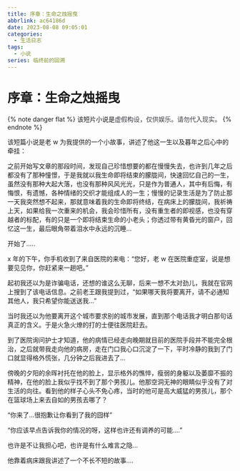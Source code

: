 ```yaml
---
title: 序章：生命之烛摇曳
abbrlink: ac64186d
date: 2023-08-08 09:05:01
categories:
  - 生活日志
tags:
  - 小说
series: 临终前的回溯
---
```


# 序章：生命之烛摇曳

{% note danger flat %}
该短片小说是<font style="color:rgb(60, 60, 67);">虚假构设，仅供娱乐。请勿代入现实。</font>
{% endnote %}

该短篇小说是老 w 为我提供的一个小故事，讲述了他这一生以及暮年之后心中的牵挂：

之前开始写文章的那段时间，发现自己珍惜想要的都在慢慢失去，也许到几年之后都没有了那种憧憬，于是我就以我生命即将结束的朦胧间，快速回忆自己的一生，虽然没有那种大起大落，也没有那种风风光光，只是作为普通人，其中有后悔，有悔恨，有遗憾，各种情绪的交织才能组成人的一生；慢慢的记录生活是为了防止那一天我突然想不起来，那就意味着我的生命即将终结，在病床上的朦胧间，我祈祷上天，如果给我一次重来的机会，我会珍惜所有，没有重生者的即视感，也没有穿越者的标配，有的只是一个即将结束生命的小老头；你透过带有黄昏光的窗户，回忆这一生，最后眼角带着泪水中永远的沉睡...

开始了.....

x 年的下午，你手机收到了来自医院的来电：“您好，老 w 在医院重症室，说是想要见见你，你赶紧来一趟吧。” 

起初我还以为是诈骗电话，还想的谁这么无聊，后来一想不太对劲儿，我就在官网上搜到了该电话信息。之前老王跟我提到过，“如果哪天我将要离开，请不必通知其他人，我只希望你能送送我...”

当时我还以为他要离开这个城市要求别的城市发展，直到那个电话我才明白那句话真正的含义。于是火急火燎的打的士便往医院赶去。

到了医院询问护士才知道，他的病情已经走向晚期就目前的医院手段并不能完全根治，之后就带我走向他的病房，走在门口我心口沉淀了一下，平时冷静的我到了门口就显得格外慌张，几分钟之后我进去了...

傍晚的夕阳的余晖衬托在他的脸上，显示格外的憔悴，瘦弱的身躯以及萎靡不振的精神，在他的脸上我似乎找不到了那个男孩儿。他那空洞无神的眼睛似乎没有了对生活的向往。看到他的样子心头不免心疼，当时的他可是高大威猛的男孩儿，那个在篮球场上来去自如的男孩去哪了？

“你来了...很抱歉让你看到了我的囧样”

“你应该早点告诉我你的情况的呀，这样也许还有调养的可能....”

也许是不让我担心吧，也许是有什么难言之隐...

他靠着病床跟我讲述了一个不长不短的故事....
